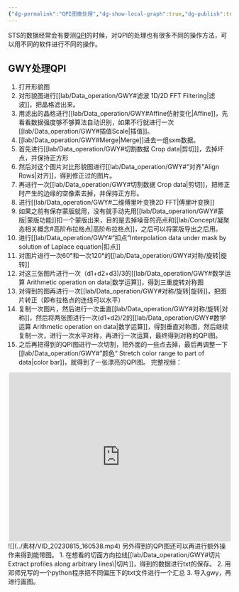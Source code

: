 ```yaml
---
{"dg-permalink":"QPI图像处理","dg-show-local-graph":true,"dg-publish":true,"permalink":"/QPI图像处理/","dgShowLocalGraph":true,"dgPassFrontmatter":true}
---
```


STS的数据经常会有要测[QPI](../Concept/凝聚态相关概念.md#QPI：)的时候，对QPI的处理也有很多不同的操作方法，可以用不同的软件进行不同的操作。
## GWY处理QPI
1. 打开形貌图
2. 对形貌图进行[[lab/Data_operation/GWY#滤波 1D/2D FFT Filtering\|滤波]]，把晶格滤出来。
3. 用滤出的晶格进行[[lab/Data_operation/GWY#Affine仿射变化\|Affine]]，先看看数据强度够不够算法自动识别，如果不行就进行一次[[lab/Data_operation/GWY#插值Scale\|插值]]。
4. [[lab/Data_operation/GWY#Merge\|Merge]]进去一组sxm数据。
5. 首先进行[[lab/Data_operation/GWY#切割数据 Crop data\|剪切]]，去掉坏点，并保持正方形
6. 然后对这个图片对比形貌图进行[[lab/Data_operation/GWY#“对齐”Align Rows\|对齐]]，得到修正过的图片。
7. 再进行一次[[lab/Data_operation/GWY#切割数据 Crop data\|剪切]]，把修正时产生的边缘的空像素去掉，并保持正方形。
8. 进行[[lab/Data_operation/GWY#二维傅里叶变换2D FFT\|傅里叶变换]]
9. 如果之前有保存蒙版就用，没有就手动先用[[lab/Data_operation/GWY#蒙版\|蒙版功能]]扣一个蒙版出来，目的是去掉噪音的亮点和[[lab/Concept/凝聚态相关概念#高阶布拉格点\|高阶布拉格点]]，之后可以将蒙版导出之后用。
10. 进行[[lab/Data_operation/GWY#“扣点”Interpolation data under mask by solution of Laplace equation\|扣点]]
11. 对图片进行一次60°和一次120°的[[lab/Data_operation/GWY#对称/旋转\|旋转]]
12. 对这三张图片进行一次（d1+d2+d3)/3的[[lab/Data_operation/GWY#数学运算 Arithmetic operation on data\|数学运算]]，得到三重旋转对称图
13. 对得到的图再进行一次[[lab/Data_operation/GWY#对称/旋转\|旋转]]，把图片转正（即布拉格点的连线可以水平）
14. 复制一次图片，然后进行一次垂直[[lab/Data_operation/GWY#对称/旋转\|对称]]，然后将两张图进行一次(d1+d2)/2的[[lab/Data_operation/GWY#数学运算 Arithmetic operation on data\|数学运算]]，得到垂直对称图，然后继续复制一次，进行一次水平对称，再进行一次运算，最终得到对称的QPI图。
15. 之后再把得到的QPI图进行一次切割，把外面的一些点去掉，最后再调整一下[[lab/Data_operation/GWY#”颜色“ Stretch color range to part of data\|color bar]]，就得到了一张漂亮的QPI图。
完整视频：
<div style="width: 500px;height: 380px;margin: 0px auto;">
        <iframe width="500px" height="380px" src="http://player.youku.com/embed/XMzcwNTY3NTM2MA" frameborder=0 allowfullscreen></iframe>
    </div>
![](../素材/VID_20230815_160538.mp4)
另外得到的QPI图还可以再进行额外操作来得到能带图。
1. 在想看的切面方向拉线[[lab/Data_operation/GWY#切片 Extract profiles along arbitrary lines\|切片]]，得到的数据进行txt的保存。
2. 用邓师兄写的一个python程序把不同偏压下的txt文件进行一个汇总
3. 导入gwy，再进行画图。
